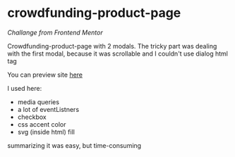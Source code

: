 # crowdfunding-product-page

*Challange from Frontend Mentor*

Crowdfunding-product-page with 2 modals. The tricky part was dealing with the first modal, because it was scrollable and I couldn't use dialog html tag

You can preview site [here](https://crowdfunding-product-page-dawid-olszewski.netlify.app/)

I used here: 
* media queries
* a lot of eventListners
* checkbox
* css accent color
* svg (inside html) fill

summarizing it was easy, but time-consuming
